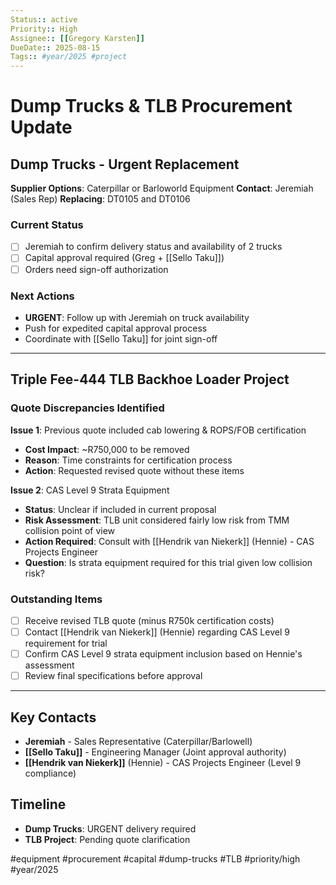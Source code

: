 ```yaml
---
Status:: active
Priority:: High
Assignee:: [[Gregory Karsten]]
DueDate:: 2025-08-15
Tags:: #year/2025 #project
---
```


# Dump Trucks & TLB Procurement Update

## Dump Trucks - Urgent Replacement
**Supplier Options**: Caterpillar or Barloworld Equipment
**Contact**: Jeremiah (Sales Rep)
**Replacing**: DT0105 and DT0106

### Current Status
- [ ] Jeremiah to confirm delivery status and availability of 2 trucks
- [ ] Capital approval required (Greg + [[Sello Taku]])
- [ ] Orders need sign-off authorization

### Next Actions
- **URGENT**: Follow up with Jeremiah on truck availability
- Push for expedited capital approval process
- Coordinate with [[Sello Taku]] for joint sign-off

---

## Triple Fee-444 TLB Backhoe Loader Project

### Quote Discrepancies Identified
**Issue 1**: Previous quote included cab lowering & ROPS/FOB certification
- **Cost Impact**: ~R750,000 to be removed
- **Reason**: Time constraints for certification process
- **Action**: Requested revised quote without these items

**Issue 2**: CAS Level 9 Strata Equipment
- **Status**: Unclear if included in current proposal
- **Risk Assessment**: TLB unit considered fairly low risk from TMM collision point of view
- **Action Required**: Consult with [[Hendrik van Niekerk]] (Hennie) - CAS Projects Engineer
- **Question**: Is strata equipment required for this trial given low collision risk?

### Outstanding Items
- [ ] Receive revised TLB quote (minus R750k certification costs)
- [ ] Contact [[Hendrik van Niekerk]] (Hennie) regarding CAS Level 9 requirement for trial
- [ ] Confirm CAS Level 9 strata equipment inclusion based on Hennie's assessment
- [ ] Review final specifications before approval

---

## Key Contacts
- **Jeremiah** - Sales Representative (Caterpillar/Barlowell)
- **[[Sello Taku]]** - Engineering Manager (Joint approval authority)
- **[[Hendrik van Niekerk]]** (Hennie) - CAS Projects Engineer (Level 9 compliance)

## Timeline
- **Dump Trucks**: URGENT delivery required
- **TLB Project**: Pending quote clarification

#equipment #procurement #capital #dump-trucks #TLB #priority/high #year/2025